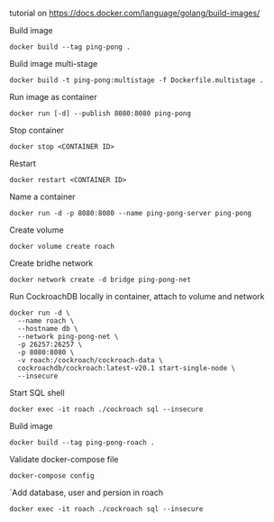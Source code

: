 tutorial on https://docs.docker.com/language/golang/build-images/

Build image

`docker build --tag ping-pong .`

Build image multi-stage

`docker build -t ping-pong:multistage -f Dockerfile.multistage .`

Run image as container

`docker run [-d] --publish 8080:8080 ping-pong`

Stop container

`docker stop <CONTAINER ID>`

Restart

`docker restart <CONTAINER ID>`

Name a container

`docker run -d -p 8080:8080 --name ping-pong-server ping-pong`

Create volume

`docker volume create roach`

Create bridhe network

`docker network create -d bridge ping-pong-net`

Run CockroachDB locally in container, attach to volume and network

```
docker run -d \
  --name roach \
  --hostname db \
  --network ping-pong-net \
  -p 26257:26257 \
  -p 8080:8080 \
  -v roach:/cockroach/cockroach-data \
  cockroachdb/cockroach:latest-v20.1 start-single-node \
  --insecure
```

Start SQL shell

`docker exec -it roach ./cockroach sql --insecure`

Build image

`docker build --tag ping-pong-roach .`

Validate docker-compose file

`docker-compose config`

`Add database, user and persion in roach

`docker exec -it roach ./cockroach sql --insecure`
